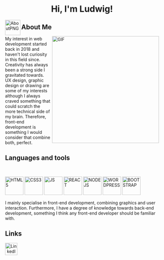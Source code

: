 <h1 align="center">Hi, I'm Ludwig!</h1>




<img align="left" width="50" src="https://cdn-icons-png.flaticon.com/512/2922/2922506.png" alt="AboutPNG"/> <h2>About Me </h2>

<img align="right" width="350" src="https://www.reactiongifs.com/r/fgwv.gif" alt="GIF"/>

  <p> 
    My interest in web development started back in 2018 and haven't lost curiosity in
    this field since. Creativity has always been a strong side I gravitated
    towards. UX design, graphic design or drawing are some of my interests although
    I always craved something that could scratch the more technical side of my brain.
    Therefore, front-end development is something I would consider that combine both,
    perfect.
  </p>
  
  
<h2>Languages and tools</h2>

<br>
<p align="left">

  <img width="60" src="https://cdn-icons-png.flaticon.com/512/1051/1051277.png" alt="HTML5"/>
  <img width="60" src="https://cdn-icons-png.flaticon.com/512/732/732190.png" alt="CSS3"/>
  <img width="60" src="https://cdn-icons.flaticon.com/png/512/4726/premium/4726005.png?token=exp=1638278740~hmac=0c4c7e9358ad5f0b32a5577b6c5e199b" alt="JS"/>
  <img width="60" src="https://cdn-icons-png.flaticon.com/512/753/753244.png" alt="REACT"/>
  <img width="60" src="https://cdn-icons-png.flaticon.com/512/919/919825.png" alt="NODEJS"/>
  <img width="60" src="https://cdn-icons.flaticon.com/png/512/2190/premium/2190440.png?token=exp=1638278985~hmac=4f412d1b9d4c9f3ed6d1d31d74d2a55a" alt="WORDPRESS"/>
  <img width="60" src="https://cdn-icons-png.flaticon.com/512/5968/5968672.png" alt="BOOTSTRAP"/>
</p>

<p>I mainly specialise in front-end development, combining graphics and user interaction.
    Furthermore, I have a degree of knowledge towards back-end development, something I think
    any front-end developer should be familiar with.
</p>



<h2>Links</h2>

<a align="center" href="https://www.linkedin.com/in/ludwig-bauermeister-92190920a"> <img alt="LinkedIn" width="40px" src="https://cdn-icons-png.flaticon.com/512/124/124011.png" /> </a>
